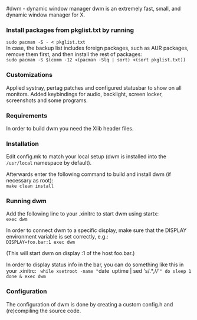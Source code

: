 #dwm - dynamic window manager
dwm is an extremely fast, small, and dynamic window manager for X.

### Install packages from pkglist.txt by running<br>
`sudo pacman -S - < pkglist.txt`<br>
In case, the backup list includes foreign packages, such as AUR packages, remove them first, and then install the rest of packages:<br>
`sudo pacman -S $(comm -12 <(pacman -Slq | sort) <(sort pkglist.txt))`

### Customizations
Applied systray, pertag patches and configured statusbar to show
on all monitors.
Added keybindings for audio, backlight, screen locker, screenshots
and some programs.


### Requirements
In order to build dwm you need the Xlib header files.


### Installation
Edit config.mk to match your local setup (dwm is installed into
the `/usr/local` namespace by default).

Afterwards enter the following command to build and install dwm (if
necessary as root):<br>
`make clean install`

### Running dwm
Add the following line to your .xinitrc to start dwm using startx:<br>
`exec dwm`

In order to connect dwm to a specific display, make sure that
the DISPLAY environment variable is set correctly, e.g.:<br>
`DISPLAY=foo.bar:1 exec dwm`

(This will start dwm on display :1 of the host foo.bar.)

In order to display status info in the bar, you can do something
like this in your .xinitrc:
`
    while xsetroot -name "`date` `uptime | sed 's/.*,//'`"
    do
    	sleep 1
    done &
    exec dwm
`

### Configuration
The configuration of dwm is done by creating a custom config.h
and (re)compiling the source code.
